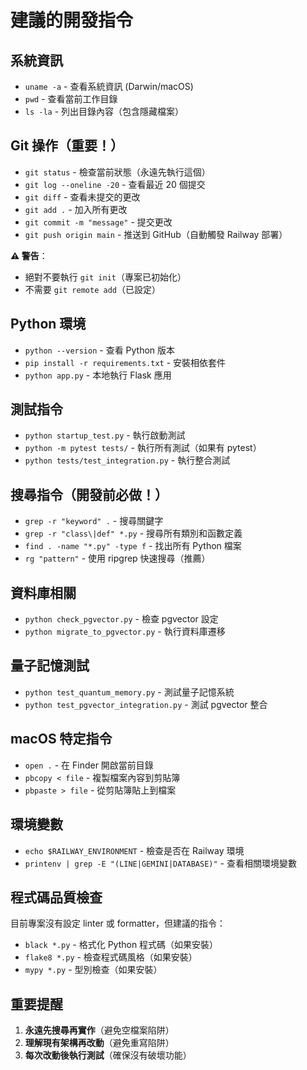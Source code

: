 # 建議的開發指令

## 系統資訊
- `uname -a` - 查看系統資訊 (Darwin/macOS)
- `pwd` - 查看當前工作目錄
- `ls -la` - 列出目錄內容（包含隱藏檔案）

## Git 操作（重要！）
- `git status` - 檢查當前狀態（永遠先執行這個）
- `git log --oneline -20` - 查看最近 20 個提交
- `git diff` - 查看未提交的更改
- `git add .` - 加入所有更改
- `git commit -m "message"` - 提交更改
- `git push origin main` - 推送到 GitHub（自動觸發 Railway 部署）

**⚠️ 警告**：
- 絕對不要執行 `git init`（專案已初始化）
- 不需要 `git remote add`（已設定）

## Python 環境
- `python --version` - 查看 Python 版本
- `pip install -r requirements.txt` - 安裝相依套件
- `python app.py` - 本地執行 Flask 應用

## 測試指令
- `python startup_test.py` - 執行啟動測試
- `python -m pytest tests/` - 執行所有測試（如果有 pytest）
- `python tests/test_integration.py` - 執行整合測試

## 搜尋指令（開發前必做！）
- `grep -r "keyword" .` - 搜尋關鍵字
- `grep -r "class\|def" *.py` - 搜尋所有類別和函數定義
- `find . -name "*.py" -type f` - 找出所有 Python 檔案
- `rg "pattern"` - 使用 ripgrep 快速搜尋（推薦）

## 資料庫相關
- `python check_pgvector.py` - 檢查 pgvector 設定
- `python migrate_to_pgvector.py` - 執行資料庫遷移

## 量子記憶測試
- `python test_quantum_memory.py` - 測試量子記憶系統
- `python test_pgvector_integration.py` - 測試 pgvector 整合

## macOS 特定指令
- `open .` - 在 Finder 開啟當前目錄
- `pbcopy < file` - 複製檔案內容到剪貼簿
- `pbpaste > file` - 從剪貼簿貼上到檔案

## 環境變數
- `echo $RAILWAY_ENVIRONMENT` - 檢查是否在 Railway 環境
- `printenv | grep -E "(LINE|GEMINI|DATABASE)"` - 查看相關環境變數

## 程式碼品質檢查
目前專案沒有設定 linter 或 formatter，但建議的指令：
- `black *.py` - 格式化 Python 程式碼（如果安裝）
- `flake8 *.py` - 檢查程式碼風格（如果安裝）
- `mypy *.py` - 型別檢查（如果安裝）

## 重要提醒
1. **永遠先搜尋再實作**（避免空檔案陷阱）
2. **理解現有架構再改動**（避免重寫陷阱）
3. **每次改動後執行測試**（確保沒有破壞功能）